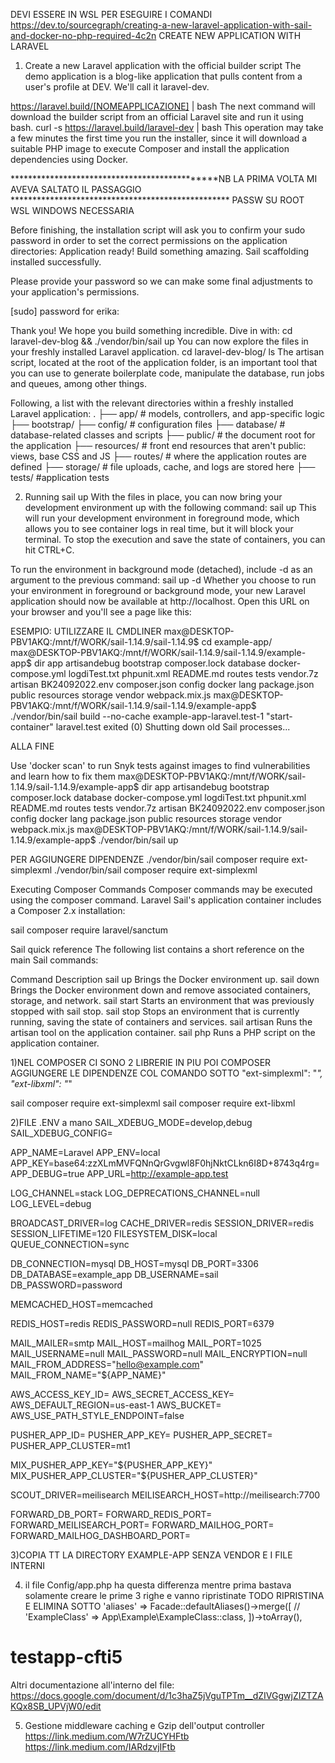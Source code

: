 DEVI ESSERE IN WSL PER ESEGUIRE I COMANDI
https://dev.to/sourcegraph/creating-a-new-laravel-application-with-sail-and-docker-no-php-required-4c2n
CREATE NEW APPLICATION WITH LARAVEL
1. Create a new Laravel application with the official builder script
The demo application is a blog-like application that pulls content from a user's profile at DEV. We'll call it laravel-dev.

https://laravel.build/[NOMEAPPLICAZIONE] | bash
The next command will download the builder script from an official Laravel site and run it using bash.
curl -s https://laravel.build/laravel-dev | bash
This operation may take a few minutes the first time you run the installer, since it will download a suitable PHP image to execute Composer and install the application dependencies using Docker.

**********************************************NB LA PRIMA VOLTA MI AVEVA SALTATO IL PASSAGGIO **************************************************
PASSW SU ROOT WSL WINDOWS NECESSARIA



Before finishing, the installation script will ask you to confirm your sudo password in order to set the correct permissions on the application directories:
Application ready! Build something amazing.
Sail scaffolding installed successfully.

Please provide your password so we can make some final adjustments to your application's permissions.

[sudo] password for erika: 

Thank you! We hope you build something incredible. Dive in with: cd laravel-dev-blog && ./vendor/bin/sail up
You can now explore the files in your freshly installed Laravel application.
cd laravel-dev-blog/
ls
The artisan script, located at the root of the application folder, is an important tool that you can use to generate boilerplate code, manipulate the database, run jobs and queues, among other things.

Following, a list with the relevant directories within a freshly installed Laravel application:
.
├── app/ # models, controllers, and app-specific logic
├── bootstrap/
├── config/ # configuration files
├── database/ # database-related classes and scripts
├── public/ # the document root for the application
├── resources/ # front end resources that aren't public: views, base CSS and JS 
├── routes/ # where the application routes are defined
├── storage/ # file uploads, cache, and logs are stored here
├── tests/ #application tests

2. Running sail up
With the files in place, you can now bring your development environment up with the following command:
sail up
This will run your development environment in foreground mode, which allows you to see container logs in real time, but it will block your terminal. To stop the execution and save the state of containers, you can hit CTRL+C.

To run the environment in background mode (detached), include -d as an argument to the previous command:
sail up -d
Whether you choose to run your environment in foreground or background mode, your new Laravel application should now be available at http://localhost. Open this URL on your browser and you'll see a page like this:

ESEMPIO:
UTILIZZARE IL CMDLINER
max@DESKTOP-PBV1AKQ:/mnt/f/WORK/sail-1.14.9/sail-1.14.9$ cd example-app/
max@DESKTOP-PBV1AKQ:/mnt/f/WORK/sail-1.14.9/sail-1.14.9/example-app$ dir
app      artisandebug    bootstrap      composer.lock  database  docker-compose.yml  logdiTest.txt  phpunit.xml  README.md  routes   tests   vendor.7z
artisan  BK24092022.env  composer.json  config         docker    lang                package.json   public       resources  storage  vendor  webpack.mix.js
max@DESKTOP-PBV1AKQ:/mnt/f/WORK/sail-1.14.9/sail-1.14.9/example-app$ ./vendor/bin/sail build --no-cache
example-app-laravel.test-1   "start-container"   laravel.test        exited (0)
Shutting down old Sail processes...

ALLA FINE

Use 'docker scan' to run Snyk tests against images to find vulnerabilities and learn how to fix them
max@DESKTOP-PBV1AKQ:/mnt/f/WORK/sail-1.14.9/sail-1.14.9/example-app$ dir
app      artisandebug    bootstrap      composer.lock  database  docker-compose.yml  logdiTest.txt  phpunit.xml  README.md  routes   tests   vendor.7z
artisan  BK24092022.env  composer.json  config         docker    lang                package.json   public       resources  storage  vendor  webpack.mix.js
max@DESKTOP-PBV1AKQ:/mnt/f/WORK/sail-1.14.9/sail-1.14.9/example-app$ ./vendor/bin/sail up

PER AGGIUNGERE DIPENDENZE
./vendor/bin/sail composer require ext-simplexml
./vendor/bin/sail composer require ext-simplexml

Executing Composer Commands
Composer commands may be executed using the composer command. Laravel Sail's application container includes a Composer 2.x installation:

sail composer require laravel/sanctum

Sail quick reference
The following list contains a short reference on the main Sail commands:

Command	Description
sail up	Brings the Docker environment up.
sail down	Brings the Docker environment down and remove associated containers, storage, and network.
sail start	Starts an environment that was previously stopped with sail stop.
sail stop	Stops an environment that is currently running, saving the state of containers and services.
sail artisan	Runs the artisan tool on the application container.
sail php	Runs a PHP script on the application container.


1)NEL COMPOSER CI SONO 2 LIBRERIE IN PIU POI COMPOSER AGGIUNGERE LE DIPENDENZE COL COMANDO SOTTO
"ext-simplexml": "*",
"ext-libxml": "*"

sail composer require ext-simplexml
sail composer require ext-libxml

2)FILE .ENV a mano
SAIL_XDEBUG_MODE=develop,debug
SAIL_XDEBUG_CONFIG=

APP_NAME=Laravel
APP_ENV=local
APP_KEY=base64:zzXLmMVFQNnQrGvgwl8F0hjNktCLkn6I8D+8743q4rg=
APP_DEBUG=true
APP_URL=http://example-app.test

LOG_CHANNEL=stack
LOG_DEPRECATIONS_CHANNEL=null
LOG_LEVEL=debug

BROADCAST_DRIVER=log
CACHE_DRIVER=redis
SESSION_DRIVER=redis
SESSION_LIFETIME=120
FILESYSTEM_DISK=local
QUEUE_CONNECTION=sync

DB_CONNECTION=mysql
DB_HOST=mysql
DB_PORT=3306
DB_DATABASE=example_app
DB_USERNAME=sail
DB_PASSWORD=password

MEMCACHED_HOST=memcached

REDIS_HOST=redis
REDIS_PASSWORD=null
REDIS_PORT=6379

MAIL_MAILER=smtp
MAIL_HOST=mailhog
MAIL_PORT=1025
MAIL_USERNAME=null
MAIL_PASSWORD=null
MAIL_ENCRYPTION=null
MAIL_FROM_ADDRESS="hello@example.com"
MAIL_FROM_NAME="${APP_NAME}"

AWS_ACCESS_KEY_ID=
AWS_SECRET_ACCESS_KEY=
AWS_DEFAULT_REGION=us-east-1
AWS_BUCKET=
AWS_USE_PATH_STYLE_ENDPOINT=false

PUSHER_APP_ID=
PUSHER_APP_KEY=
PUSHER_APP_SECRET=
PUSHER_APP_CLUSTER=mt1

MIX_PUSHER_APP_KEY="${PUSHER_APP_KEY}"
MIX_PUSHER_APP_CLUSTER="${PUSHER_APP_CLUSTER}"

SCOUT_DRIVER=meilisearch
MEILISEARCH_HOST=http://meilisearch:7700

FORWARD_DB_PORT=
FORWARD_REDIS_PORT=
FORWARD_MEILISEARCH_PORT=
FORWARD_MAILHOG_PORT=
FORWARD_MAILHOG_DASHBOARD_PORT=

3)COPIA TT LA DIRECTORY EXAMPLE-APP SENZA VENDOR E I FILE INTERNI

4) il file  Config/app.php ha questa differenza mentre prima bastava solamente creare le prime 3 righe e vanno ripristinate
   TODO RIPRISTINA E ELIMINA SOTTO
    'aliases' => Facade::defaultAliases()->merge([
        // 'ExampleClass' => App\Example\ExampleClass::class,
    ])->toArray(),
# testapp-cfti5

Altri documentazione all'interno del file:
https://docs.google.com/document/d/1c3haZ5jVguTPTm__dZIVGgwjZIZTZAKQx8SB_UPVjW0/edit

5) Gestione middleware caching e Gzip dell'output controller
https://link.medium.com/W7rZUCYHFtb
https://link.medium.com/IARdzvjIFtb
